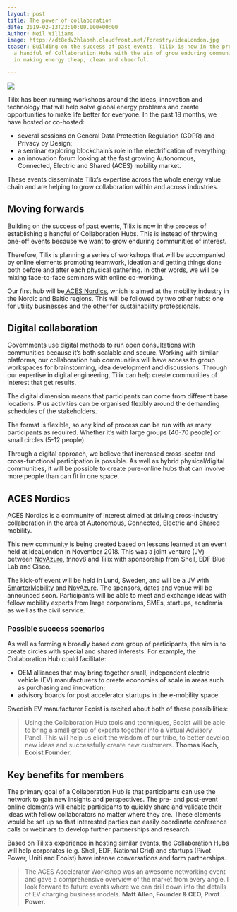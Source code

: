 ```yaml
---
layout: post
title: The power of collaboration
date: 2019-02-13T23:00:00.000+00:00
Author: Neil Williams
image: https://dt8edv2hlaomh.cloudfront.net/forestry/ideaLondon.jpg
teaser: Building on the success of past events, Tilix is now in the process of establishing
  a handful of Collaboration Hubs with the aim of grow enduring communities of interest
  in making energy cheap, clean and cheerful.

---
```

![](https://dt8edv2hlaomh.cloudfront.net/forestry/ideaLondon.jpg)

Tilix has been running workshops around the ideas, innovation and technology that will help solve global energy problems and create opportunities to make life better for everyone. In the past 18 months, we have hosted or co-hosted:

* several sessions on General Data Protection Regulation (GDPR) and Privacy by Design;
* a seminar exploring blockchain’s role in the electrification of everything;
* an innovation forum looking at the fast growing Autonomous, Connected, Electric and Shared (ACES) mobility market.

These events disseminate Tilix’s expertise across the whole energy value chain and are helping to grow collaboration within and across industries.

## Moving forwards

Building on the success of past events, Tilix is now in the process of establishing a handful of Collaboration Hubs. This is instead of throwing one-off events because we want to grow enduring communities of interest.

Therefore, Tilix is planning a series of workshops that will be accompanied by online elements promoting teamwork, ideation and getting things done both before and after each physical gathering. In other words, we will be mixing face-to-face seminars with online co-working.

Our first hub will be[ ACES Nordics](http://www.tilix.uk/aces-nordics), which is aimed at the mobility industry in the Nordic and Baltic regions. This will be followed by two other hubs: one for utility businesses and the other for sustainability professionals.

## Digital collaboration

Governments use digital methods to run open consultations with communities because it’s both scalable and secure. Working with similar platforms, our collaboration hub communities will have access to group workspaces for brainstorming, idea development and discussions. Through our expertise in digital engineering, Tilix can help create communities of interest that get results.

The digital dimension means that participants can come from different base locations. Plus activities can be organised flexibly around the demanding schedules of the stakeholders.

The format is flexible, so any kind of process can be run with as many participants as required. Whether it’s with large groups (40-70 people) or small circles (5-12 people).

Through a digital approach, we believe that increased cross-sector and cross-functional participation is possible. As well as hybrid physical/digital communities, it will be possible to create pure-online hubs that can involve more people than can fit in one space.

## ACES Nordics

ACES Nordics is a community of interest aimed at driving cross-industry collaboration in the area of Autonomous, Connected, Electric and Shared mobility.

This new community is being created based on lessons learned at an event held at IdeaLondon in November 2018. This was a joint venture (JV) between [NovAzure](http://docs.google.com/www.novazure.com), !nnov8 and Tilix with sponsorship from Shell, EDF Blue Lab and Cisco.

The kick-off event will be held in Lund, Sweden, and will be a JV with [SmarterMobility](http://www.smartermobility.org/) and [NovAzure](http://docs.google.com/www.novazure.com). The sponsors, dates and venue will be announced soon. Participants will be able to meet and exchange ideas with fellow mobility experts from large corporations, SMEs, startups, academia as well as the civil service.

### Possible success scenarios

As well as forming a broadly based core group of participants, the aim is to create circles with special and shared interests. For example, the Collaboration Hub could facilitate:

* OEM alliances that may bring together small, independent electric vehicle (EV) manufacturers to create economies of scale in areas such as purchasing and innovation;
* advisory boards for post accelerator startups in the e-mobility space.

Swedish EV manufacturer Ecoist is excited about both of these possibilities:

> Using the Collaboration Hub tools and techniques, Ecoist will be able to bring a small group of experts together into a Virtual Advisory Panel. This will help us elicit the wisdom of our tribe, to better develop new ideas and successfully create new customers. **Thomas Koch, Ecoist Founder.**

## Key benefits for members

The primary goal of a Collaboration Hub is that participants can use the network to gain new insights and perspectives. The pre- and post-event online elements will enable participants to quickly share and validate their ideas with fellow collaborators no matter where they are. These elements would be set up so that interested parties can easily coordinate conference calls or webinars to develop further partnerships and research.

Based on Tilix’s experience in hosting similar events, the Collaboration Hubs will help corporates (e.g. Shell, EDF, National Grid) and startups (Pivot Power, Uniti and Ecoist) have intense conversations and form partnerships.

> The ACES Accelerator Workshop was an awesome networking event and gave a comprehensive overview of the market from every angle. I look forward to future events where we can drill down into the details of EV charging business models. **Matt Allen, Founder & CEO, Pivot Power.**
